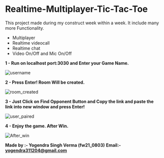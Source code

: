 # Realtime-Multiplayer-Tic-Tac-Toe
This project made during my construct week within a week. It include many more Functionality.

+ Multiplayer
+ Realtime videocall
+ Realtime chat
+ Video On/Off and Mic On/Off

**1 - Run on localhost port:3030 and Enter your Game Name.**

![username](https://user-images.githubusercontent.com/110186112/217439540-677eb3a5-310b-44d4-80f9-329c607ee4cf.PNG)

**2 - Press Enter! Room Will be created.**

![room_created](https://user-images.githubusercontent.com/110186112/217439662-47fe7e6d-07c2-4ce6-b70a-4e7fa384d086.PNG)

**3 - Just Click on Find Opponent Button and Copy the link and paste the link into new window and press Enter!**

![user_paired](https://user-images.githubusercontent.com/110186112/217439804-512a23c1-22b7-4a55-9b48-ce6e9078b541.PNG)

**4 - Enjoy the game. After Win.**

![After_win](https://user-images.githubusercontent.com/110186112/217439882-feaed395-975c-4e4a-8c8d-9ff985df38fa.PNG)

**Made by :- Yogendra Singh Verma (fw21_0803)**
**Email:- yogendra311204@gmail.com**
